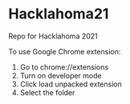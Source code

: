 # Hacklahoma21
Repo for Hacklahoma 2021 

To use Google Chrome extension:
1. Go to chrome://extensions
2. Turn on developer mode
3. Click load unpacked extension
4. Select the folder
